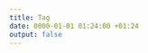```yaml
---
title: Tag
date: 0000-01-01 01:24:00 +01:24
output: false
---
```


<div>
  <Feed feed={ page.pages } />
</div>

